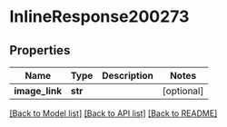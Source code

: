 # InlineResponse200273

## Properties
Name | Type | Description | Notes
------------ | ------------- | ------------- | -------------
**image_link** | **str** |  | [optional] 

[[Back to Model list]](../README.md#documentation-for-models) [[Back to API list]](../README.md#documentation-for-api-endpoints) [[Back to README]](../README.md)

